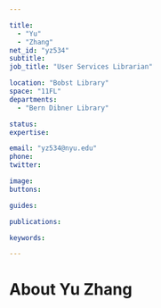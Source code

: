 ```yaml
---

title:
  - "Yu"
  - "Zhang"
net_id: "yz534"
subtitle: 
job_title: "User Services Librarian"

location: "Bobst Library"
space: "11FL"
departments:
  - "Bern Dibner Library"

status: 
expertise:

email: "yz534@nyu.edu"
phone: 
twitter: 

image: 
buttons:

guides:

publications:

keywords:

---
```


# About Yu Zhang


